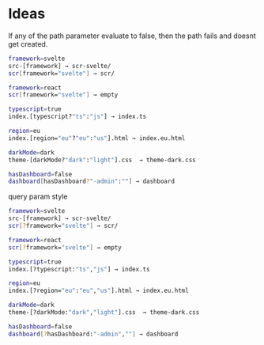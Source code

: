 # Ideas

If any of the path parameter evaluate to false, then the path fails and doesnt get created.

```bash
framework=svelte
src-[framework] → scr-svelte/
scr[framework="svelte"] → scr/

framework=react
scr[framework="svelte"] → empty

typescript=true
index.[typescript?"ts":"js"] → index.ts

region=eu
index.[region="eu"?"eu":"us"].html → index.eu.html

darkMode=dark
theme-[darkMode?"dark":"light"].css  → theme-dark.css

hasDashboard=false
dashboard[hasDashboard?"-admin":""] → dashboard
```

query param style

```bash
framework=svelte
src-[framework] → scr-svelte/
scr[?framework="svelte"] → scr/

framework=react
scr[?framework="svelte"] → empty

typescript=true
index.[?typescript:"ts","js"] → index.ts

region=eu
index.[?region="eu":"eu","us"].html → index.eu.html

darkMode=dark
theme-[?darkMode:"dark","light"].css  → theme-dark.css

hasDashboard=false
dashboard[?hasDashboard:"-admin",""] → dashboard
```
